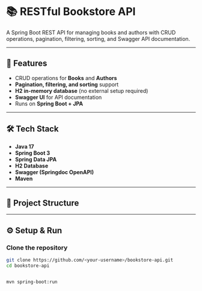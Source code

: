 
# 📚 RESTful Bookstore API

A Spring Boot REST API for managing books and authors with CRUD operations, pagination, filtering, sorting, and Swagger API documentation.

---

## 🚀 Features
- CRUD operations for **Books** and **Authors**
- **Pagination, filtering, and sorting** support
- **H2 in-memory database** (no external setup required)
- **Swagger UI** for API documentation
- Runs on **Spring Boot + JPA**

---

## 🛠 Tech Stack
- **Java 17**
- **Spring Boot 3**
- **Spring Data JPA**
- **H2 Database**
- **Swagger (Springdoc OpenAPI)**
- **Maven**

---

## 📂 Project Structure



---

## ⚙️ Setup & Run
### **Clone the repository**
```bash
git clone https://github.com/<your-username>/bookstore-api.git
cd bookstore-api


mvn spring-boot:run


